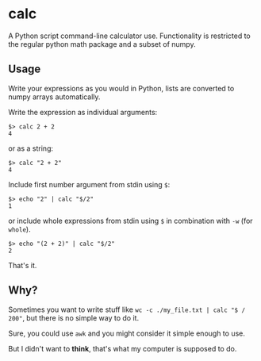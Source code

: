 # calc

A Python script command-line calculator use.
Functionality is restricted to the regular python math package and a subset of numpy.

## Usage

Write your expressions as you would in Python, lists are converted to numpy arrays automatically.

Write the expression as individual arguments:

```
$> calc 2 + 2
4
```

or as a string:

```
$> calc "2 + 2"
4
```

Include first number argument from stdin using `$`:

```
$> echo "2" | calc "$/2"
1
```

or include whole expressions from stdin using `$` in combination with `-w` (for `whole`).

```
$> echo "(2 + 2)" | calc "$/2"
2
```

That's it.

## Why?

Sometimes you want to write stuff like `wc -c ./my_file.txt | calc "$ / 200"`, but there is no simple way to do it.

Sure, you could use `awk` and you might consider it simple enough to use.

But I didn't want to **think**, that's what my computer is supposed to do.
